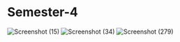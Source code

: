 # Semester-4
![Screenshot (15)](https://github.com/l06in/Semester-4/assets/145305185/a5808675-2935-4ce0-a895-93ff041efc3c)
![Screenshot (34)](https://github.com/l06in/Semester-4/assets/145305185/b47502f9-b0b4-4529-9db7-fc8b459fadba)
![Screenshot (279)](https://github.com/l06in/Semester-4/assets/145305185/8368f4c2-214f-46fc-a079-fe138fb67bac)
